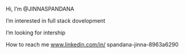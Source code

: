 Hi, I’m @JINNASPANDANA

I’m interested in full stack dovelopment

I’m looking for intership

How to reach me www.linkedin.com/in/
spandana-jinna-8963a6290


<!---
JINNASPANDANA/JINNASPANDANA is a ✨ special ✨ repository because its `README.md` (this file) appears on your GitHub profile.
You can click the Preview link to take a look at your changes.
--->
